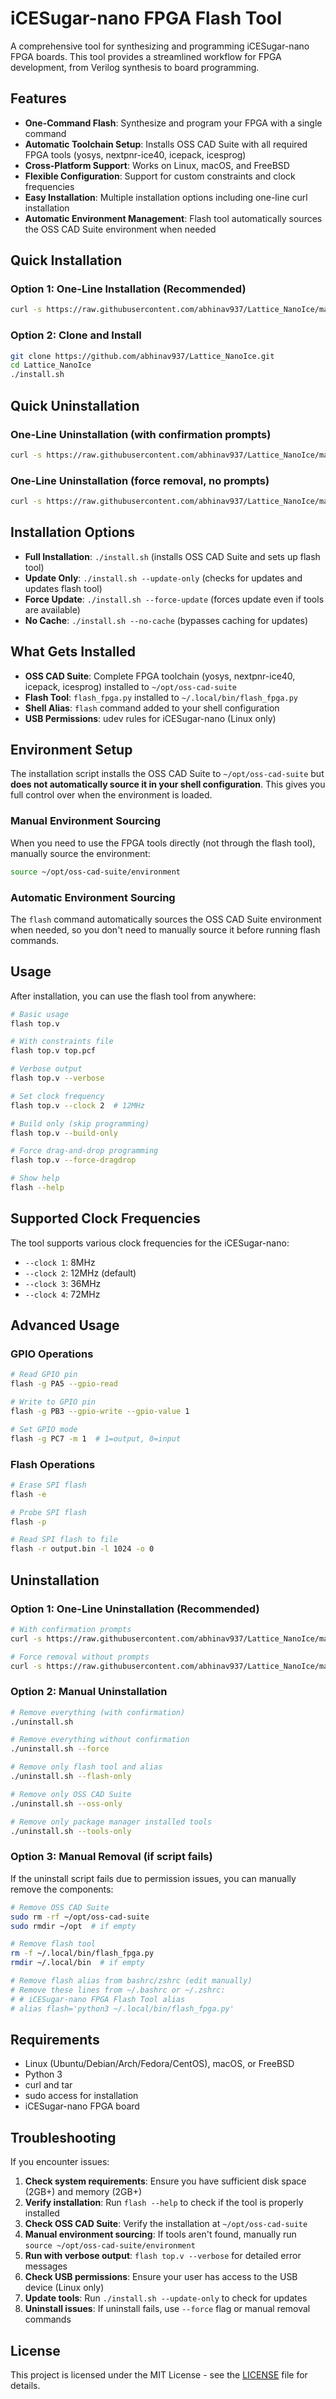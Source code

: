 # iCESugar-nano FPGA Flash Tool

A comprehensive tool for synthesizing and programming iCESugar-nano FPGA boards. This tool provides a streamlined workflow for FPGA development, from Verilog synthesis to board programming.

## Features

- **One-Command Flash**: Synthesize and program your FPGA with a single command
- **Automatic Toolchain Setup**: Installs OSS CAD Suite with all required FPGA tools (yosys, nextpnr-ice40, icepack, icesprog)
- **Cross-Platform Support**: Works on Linux, macOS, and FreeBSD
- **Flexible Configuration**: Support for custom constraints and clock frequencies
- **Easy Installation**: Multiple installation options including one-line curl installation
- **Automatic Environment Management**: Flash tool automatically sources the OSS CAD Suite environment when needed

## Quick Installation

### Option 1: One-Line Installation (Recommended)
```bash
curl -s https://raw.githubusercontent.com/abhinav937/Lattice_NanoIce/main/install.sh | bash
```

### Option 2: Clone and Install
```bash
git clone https://github.com/abhinav937/Lattice_NanoIce.git
cd Lattice_NanoIce
./install.sh
```

## Quick Uninstallation

### One-Line Uninstallation (with confirmation prompts)
```bash
curl -s https://raw.githubusercontent.com/abhinav937/Lattice_NanoIce/main/uninstall.sh | bash
```

### One-Line Uninstallation (force removal, no prompts)
```bash
curl -s https://raw.githubusercontent.com/abhinav937/Lattice_NanoIce/main/uninstall.sh | bash -s -- --force
```

## Installation Options

- **Full Installation**: `./install.sh` (installs OSS CAD Suite and sets up flash tool)
- **Update Only**: `./install.sh --update-only` (checks for updates and updates flash tool)
- **Force Update**: `./install.sh --force-update` (forces update even if tools are available)
- **No Cache**: `./install.sh --no-cache` (bypasses caching for updates)

## What Gets Installed

- **OSS CAD Suite**: Complete FPGA toolchain (yosys, nextpnr-ice40, icepack, icesprog) installed to `~/opt/oss-cad-suite`
- **Flash Tool**: `flash_fpga.py` installed to `~/.local/bin/flash_fpga.py`
- **Shell Alias**: `flash` command added to your shell configuration
- **USB Permissions**: udev rules for iCESugar-nano (Linux only)

## Environment Setup

The installation script installs the OSS CAD Suite to `~/opt/oss-cad-suite` but **does not automatically source it in your shell configuration**. This gives you full control over when the environment is loaded.

### Manual Environment Sourcing
When you need to use the FPGA tools directly (not through the flash tool), manually source the environment:
```bash
source ~/opt/oss-cad-suite/environment
```

### Automatic Environment Sourcing
The `flash` command automatically sources the OSS CAD Suite environment when needed, so you don't need to manually source it before running flash commands.

## Usage

After installation, you can use the flash tool from anywhere:

```bash
# Basic usage
flash top.v

# With constraints file
flash top.v top.pcf

# Verbose output
flash top.v --verbose

# Set clock frequency
flash top.v --clock 2  # 12MHz

# Build only (skip programming)
flash top.v --build-only

# Force drag-and-drop programming
flash top.v --force-dragdrop

# Show help
flash --help
```

## Supported Clock Frequencies

The tool supports various clock frequencies for the iCESugar-nano:
- `--clock 1`: 8MHz
- `--clock 2`: 12MHz (default)
- `--clock 3`: 36MHz
- `--clock 4`: 72MHz

## Advanced Usage

### GPIO Operations
```bash
# Read GPIO pin
flash -g PA5 --gpio-read

# Write to GPIO pin
flash -g PB3 --gpio-write --gpio-value 1

# Set GPIO mode
flash -g PC7 -m 1  # 1=output, 0=input
```

### Flash Operations
```bash
# Erase SPI flash
flash -e

# Probe SPI flash
flash -p

# Read SPI flash to file
flash -r output.bin -l 1024 -o 0
```

## Uninstallation

### Option 1: One-Line Uninstallation (Recommended)
```bash
# With confirmation prompts
curl -s https://raw.githubusercontent.com/abhinav937/Lattice_NanoIce/main/uninstall.sh | bash

# Force removal without prompts
curl -s https://raw.githubusercontent.com/abhinav937/Lattice_NanoIce/main/uninstall.sh | bash -s -- --force
```

### Option 2: Manual Uninstallation
```bash
# Remove everything (with confirmation)
./uninstall.sh

# Remove everything without confirmation
./uninstall.sh --force

# Remove only flash tool and alias
./uninstall.sh --flash-only

# Remove only OSS CAD Suite
./uninstall.sh --oss-only

# Remove only package manager installed tools
./uninstall.sh --tools-only
```

### Option 3: Manual Removal (if script fails)
If the uninstall script fails due to permission issues, you can manually remove the components:

```bash
# Remove OSS CAD Suite
sudo rm -rf ~/opt/oss-cad-suite
sudo rmdir ~/opt  # if empty

# Remove flash tool
rm -f ~/.local/bin/flash_fpga.py
rmdir ~/.local/bin  # if empty

# Remove flash alias from bashrc/zshrc (edit manually)
# Remove these lines from ~/.bashrc or ~/.zshrc:
# # iCESugar-nano FPGA Flash Tool alias
# alias flash='python3 ~/.local/bin/flash_fpga.py'
```

## Requirements

- Linux (Ubuntu/Debian/Arch/Fedora/CentOS), macOS, or FreeBSD
- Python 3
- curl and tar
- sudo access for installation
- iCESugar-nano FPGA board

## Troubleshooting

If you encounter issues:

1. **Check system requirements**: Ensure you have sufficient disk space (2GB+) and memory (2GB+)
2. **Verify installation**: Run `flash --help` to check if the tool is properly installed
3. **Check OSS CAD Suite**: Verify the installation at `~/opt/oss-cad-suite`
4. **Manual environment sourcing**: If tools aren't found, manually run `source ~/opt/oss-cad-suite/environment`
5. **Run with verbose output**: `flash top.v --verbose` for detailed error messages
6. **Check USB permissions**: Ensure your user has access to the USB device (Linux only)
7. **Update tools**: Run `./install.sh --update-only` to check for updates
8. **Uninstall issues**: If uninstall fails, use `--force` flag or manual removal commands

## License

This project is licensed under the MIT License - see the [LICENSE](LICENSE) file for details.
